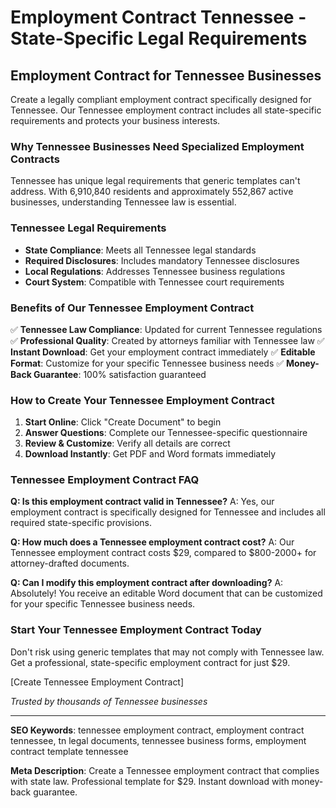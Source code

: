 # Employment Contract Tennessee - State-Specific Legal Requirements

## Employment Contract for Tennessee Businesses

Create a legally compliant employment contract specifically designed for Tennessee. Our Tennessee employment contract includes all state-specific requirements and protects your business interests.

### Why Tennessee Businesses Need Specialized Employment Contracts

Tennessee has unique legal requirements that generic templates can't address. With 6,910,840 residents and approximately 552,867 active businesses, understanding Tennessee law is essential.

### Tennessee Legal Requirements

- **State Compliance**: Meets all Tennessee legal standards
- **Required Disclosures**: Includes mandatory Tennessee disclosures
- **Local Regulations**: Addresses Tennessee business regulations
- **Court System**: Compatible with Tennessee court requirements

### Benefits of Our Tennessee Employment Contract

✅ **Tennessee Law Compliance**: Updated for current Tennessee regulations
✅ **Professional Quality**: Created by attorneys familiar with Tennessee law
✅ **Instant Download**: Get your employment contract immediately
✅ **Editable Format**: Customize for your specific Tennessee business needs
✅ **Money-Back Guarantee**: 100% satisfaction guaranteed

### How to Create Your Tennessee Employment Contract

1. **Start Online**: Click "Create Document" to begin
2. **Answer Questions**: Complete our Tennessee-specific questionnaire
3. **Review & Customize**: Verify all details are correct
4. **Download Instantly**: Get PDF and Word formats immediately

### Tennessee Employment Contract FAQ

**Q: Is this employment contract valid in Tennessee?**
A: Yes, our employment contract is specifically designed for Tennessee and includes all required state-specific provisions.

**Q: How much does a Tennessee employment contract cost?**
A: Our Tennessee employment contract costs $29, compared to $800-2000+ for attorney-drafted documents.

**Q: Can I modify this employment contract after downloading?**
A: Absolutely! You receive an editable Word document that can be customized for your specific Tennessee business needs.

### Start Your Tennessee Employment Contract Today

Don't risk using generic templates that may not comply with Tennessee law. Get a professional, state-specific employment contract for just $29.

[Create Tennessee Employment Contract]

_Trusted by thousands of Tennessee businesses_

---

**SEO Keywords**: tennessee employment contract, employment contract tennessee, tn legal documents, tennessee business forms, employment contract template tennessee

**Meta Description**: Create a Tennessee employment contract that complies with state law. Professional template for $29. Instant download with money-back guarantee.
